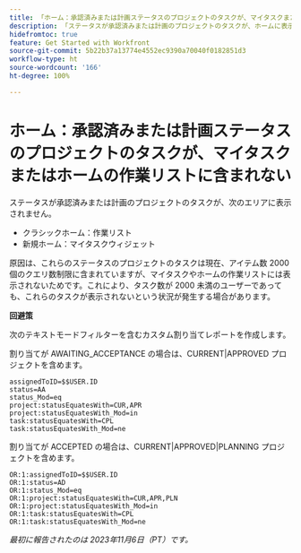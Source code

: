 ```yaml
---
title: 「ホーム：承認済みまたは計画ステータスのプロジェクトのタスクが、マイタスクまたはホームの作業リストに含まれない」
description: 「ステータスが承認済みまたは計画のプロジェクトのタスクが、ホームに表示されません。回避策はあります。」
hidefromtoc: true
feature: Get Started with Workfront
source-git-commit: 5b22b37a13774e4552ec9390a70040f0182851d3
workflow-type: ht
source-wordcount: '166'
ht-degree: 100%

---
```



# ホーム：承認済みまたは計画ステータスのプロジェクトのタスクが、マイタスクまたはホームの作業リストに含まれない

ステータスが承認済みまたは計画のプロジェクトのタスクが、次のエリアに表示されません。

* クラシックホーム：作業リスト
* 新規ホーム：マイタスクウィジェット

原因は、これらのステータスのプロジェクトのタスクは現在、アイテム数 2000 個のクエリ数制限に含まれていますが、マイタスクやホームの作業リストには表示されないためです。これにより、タスク数が 2000 未満のユーザーであっても、これらのタスクが表示されないという状況が発生する場合があります。

**回避策**

次のテキストモードフィルターを含むカスタム割り当てレポートを作成します。

割り当てが AWAITING_ACCEPTANCE の場合は、CURRENT|APPROVED プロジェクトを含めます。

```
assignedToID=$$USER.ID
status=AA
status_Mod=eq
project:statusEquatesWith=CUR,APR
project:statusEquatesWith_Mod=in
task:statusEquatesWith=CPL
task:statusEquatesWith_Mod=ne
```

割り当てが ACCEPTED の場合は、CURRENT|APPROVED|PLANNING プロジェクトを含めます。

```
OR:1:assignedToID=$$USER.ID
OR:1:status=AD
OR:1:status_Mod=eq
OR:1:project:statusEquatesWith=CUR,APR,PLN
OR:1:project:statusEquatesWith_Mod=in
OR:1:task:statusEquatesWith=CPL
OR:1:task:statusEquatesWith_Mod=ne
```

_最初に報告されたのは 2023年11月6日（PT）です。_
